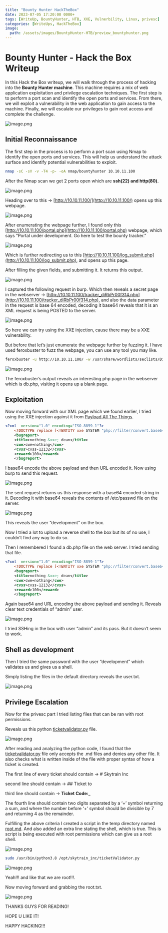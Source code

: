 ```yaml
---
title: "Bounty Hunter HackTheBox" 
date: 2023-07-05 17:20:00 0000+
tags: [WriteUp, BountyHunter, HTB, XXE, Vulnerbility, Linux, privesc]
categories: [WriteUps, HackTheBox]
image:
  path: /assets/images/BountyHunter-HTB/preview_bountyhunter.png
---
```


# Bounty Hunter - Hack the Box Writeup

In this Hack the Box writeup, we will walk through the process of hacking into the **Bounty Hunter machine**. This machine requires a mix of web application exploitation and privilege escalation techniques. The first step is to perform a port scan and identify the open ports and services. From there, we will exploit a vulnerability in the web application to gain access to the machine. Finally, we will escalate our privileges to gain root access and complete the challenge.

![image.png](/assets/images/BountyHunter-HTB/BountyHunter.png)

## **Initial Reconnaissance**

The first step in the process is to perform a port scan using Nmap to identify the open ports and services. This will help us understand the attack surface and identify potential vulnerabilities to exploit.

```bash
nmap -sC -sV -v -T4 -p- -oA nmap/bountyhunter 10.10.11.100
```

After the Nmap scan we get 2 ports open which are **ssh(22) and http(80).**

![image.png](/assets/images/BountyHunter-HTB/Untitled.png)

Heading over to this → [http://10.10.11.100/](http://10.10.11.100/) opens up this webpage.

![image.png](/assets/images/BountyHunter-HTB/Untitled%201.png)

After enumerating the webpage further, I found only this [http://10.10.11.100/portal.php](http://10.10.11.100/portal.php) webpage, which says “Portal under development. Go here to test the bounty tracker.”

![image.png](/assets/images/BountyHunter-HTB/Untitled%202.png)

Which is further redirecting us to this [http://10.10.11.100/log_submit.php](http://10.10.11.100/log_submit.php), and opens up this page.

After filling the given fields, and submitting it. It returns this output.

![image.png](/assets/images/BountyHunter-HTB/Untitled%203.png)

I captured the following request in burp. Which then reveals a secret page in the webserver → [http://10.10.11.100/tracker_diRbPr00f314.php](http://10.10.11.100/tracker_diRbPr00f314.php), and also the data parameter in the request is base 64 encoded, decoding it base64 reveals that it is an XML request is being POSTED to the server.

![image.png](/assets/images/BountyHunter-HTB/Untitled%204.png)

So here we can try using the XXE injection, cause there may be a XXE vulnerability.

But before that let’s just enumerate the webpage further by fuzzing it. I have used feroxbuster to fuzz the webpage, you can use any tool you may like.

```bash
feroxbuster -u http://10.10.11.100/ -w /usr/share/wordlists/seclists/Discovery/Web-Content/directory-list-2.3-medium.txt -x php -C 40
```

![image.png](/assets/images/BountyHunter-HTB/Untitled%205.png)

The feroxbuster’s output reveals an interesting php page in the webserver which is db.php, visiting it opens up a blank page.

## **Exploitation**

Now moving forward with our XML page which we found earlier, I tried using the XXE injection against it from [Payload All The Things](https://github.com/swisskyrepo/PayloadsAllTheThings/tree/master/XXE%20Injection).

```xml
<?xml  version="1.0" encoding="ISO-8859-1"?>
    <!DOCTYPE replace [<!ENTITY xxe SYSTEM "php://filter/convert.base64-encode/resource=file:///etc/passwd"> ]>
    <bugreport>
    <title>nothing &xxe; dean</title>
    <cwe>cwe=nothing</cwe>
    <cvss>cvss-12132</cvss>
    <reward>100</reward>
    </bugreport>
```

I base64 encode the above payload and then URL encoded it. Now using burp to send this request.

![image.png](/assets/images/BountyHunter-HTB/burpsuite_output_etc_passwd.png)

The sent request returns us this response with a base64 encoded string in it. Decoding it with base64 reveals the contents of /etc/passwd file on the server.

![image.png](/assets/images/BountyHunter-HTB/base64decode_etc_passwd.png)

This reveals the user “development” on the box.

Now I tried a lot to upload a reverse shell to the box but its of no use, I couldn’t find any way to do so.

Then I remembered I found a db.php file on the web server. I tried sending that file.

```xml
<?xml  version="1.0" encoding="ISO-8859-1"?>
    <!DOCTYPE replace [<!ENTITY xxe SYSTEM "php://filter/convert.base64-encode/resource=db.php"> ]>
    <bugreport>
    <title>nothing &xxe; dean</title>
    <cwe>cwe=nothing</cwe>
    <cvss>cvss-12132</cvss>
    <reward>100</reward>
    </bugreport>
```

Again base64 and URL encoding the above payload and sending it. Reveals clear text credentials of “admin” user.

![image.png](/assets/images/BountyHunter-HTB/database_cred.png)

I tried SSHing in the box with user “admin” and its pass. But it doesn’t seem to work.

## **Shell as development**

Then I tried the same password with the user “development” which validates us and gives us a shell.

Simply listing the files in the default directory reveals the user.txt.

![image.png](/assets/images/BountyHunter-HTB/Untitled%206.png)

## Privilege Escalation

Now for the privesc part I tried listing files that can be ran with root permissions.

Reveals us this python [ticketvalidator.py](http://ticketvalidator.py) file.

![image.png](/assets/images/BountyHunter-HTB/Untitled%207.png)

After reading and analyzing the python code, I found that the [ticketvalidator.py](http://ticketvalidator.py) file only accepts the .md files and denies any other file. It also checks what is written inside of the file with proper syntax of how a ticket is created.

The first line of every ticket should contain → # Skytrain Inc

second line should contain → ## Ticket to

third line should contain → **Ticket Code:**_

The fourth line should contain two digits separated by a ‘+’ symbol returning a sum, and where the number before ‘+’ symbol should be divisible by 7 and returning 4 as the remainder.

Fulfilling the above criteria I created a script in the temp directory named [root.md](http://root.md). And also added an extra line stating the shell, which is true. This is script is being executed with root permissions which can give us a root shell.

![image.png](/assets/images/BountyHunter-HTB/root.md.png)

```bash
sudo /usr/bin/python3.8 /opt/skytrain_inc/ticketValidator.py
```

![image.png](/assets/images/BountyHunter-HTB/we_r_root.png)

Yeah!!! and like that we are root!!!.

Now moving forward and grabbing the root.txt.

![image.png](/assets/images/BountyHunter-HTB/root.txt_final.png)

THANKS GUYS FOR READING!

HOPE U LIKE IT!

HAPPY HACKING!!!
